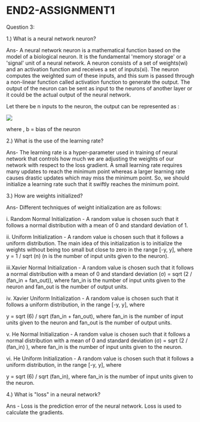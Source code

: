 # END2-ASSIGNMENT1
Question 3:

1.) What is a neural network neuron?

Ans- A neural network neuron is a mathematical function based on the model of a biological neuron. It is the fundamental &#39;memory storage&#39; or a &#39;signal&#39; unit of a neural network. A neuron consists of a set of weights(wi) and an activation function and receives a set of inputs(xi). The neuron computes the weighted sum of these inputs, and this sum is passed through a non-linear function called activation function to generate the output. The output of the neuron can be sent as input to the neurons of another layer or it could be the actual output of the neural network.

Let there be n inputs to the neuron, the output can be represented as : 

   <img src="https://render.githubusercontent.com/render/math?math=z = \tanh ( \sum_{i=1}^{n}  {w}_{i} {x}_{i} + b )">


where , b = bias of the neuron

2.) What is the use of the learning rate?

Ans- The learning rate is a hyper-parameter used in training of neural network that controls how much we are adjusting the weights of our network with respect to the loss gradient.
A small learning rate requires many updates to reach the minimum point whereas a larger learning rate causes drastic updates which may miss the minimum point. So, we should initialize a learning rate such that it swiftly reaches the minimum point.

3.) How are weights initialized?

Ans- Different techniques of weight initialization are as follows:

i. Random Normal Initialization - A random value is chosen such that it follows a normal distribution with a mean of 0 and standard deviation of 1.

ii. Uniform Initialization - A random value is chosen such that it follows a uniform distribution. The main idea of this initialization is to initialize the weights without being too small but close to zero in the range [-y, y], where y = 1 / sqrt (n) (n is the number of input units given to the neuron).

iii.Xavier Normal Initialization - A random value is chosen such that it follows a normal distribution with a mean of 0 and standard deviation (σ) = sqrt (2 / (fan\_in + fan\_out)), where fan\_in is the number of input units given to the neuron and fan\_out is the number of output units.

iv. Xavier Uniform Initialization - A random value is chosen such that it follows a uniform distribution, in the range [-y, y], where

y = sqrt (6) / sqrt (fan\_in + fan\_out), where fan\_in is the number of input units given to the neuron and fan\_out is the number of output units.

v. He Normal Initialization - A random value is chosen such that it follows a normal distribution with a mean of 0 and standard deviation (σ) = sqrt (2 / (fan\_in) ), where fan\_in is the number of input units given to the neuron.

vi. He Uniform Initialization - A random value is chosen such that it follows a uniform distribution, in the range [-y, y], where

y = sqrt (6) / sqrt (fan\_in), where fan\_in is the number of input units given to the neuron.

4.) What is &quot;loss&quot; in a neural network?

Ans - Loss is the prediction error of the neural network. Loss is used to calculate the gradients.
